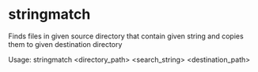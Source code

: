 # stringmatch
Finds files in given source directory that contain given string and copies them to given destination directory

Usage: stringmatch <directory_path> <search_string> <destination_path>
